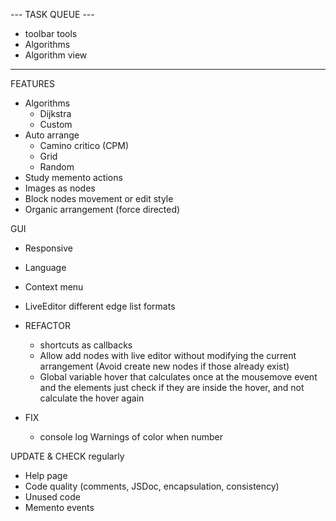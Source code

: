 
--- TASK QUEUE ---

- toolbar tools
- Algorithms
- Algorithm view

------------------

FEATURES
  - Algorithms 
    - Dijkstra
    - Custom
  - Auto arrange
    - Camino critico (CPM)
    - Grid
    - Random
  - Study memento actions
  - Images as nodes
  - Block nodes movement or edit style
  - Organic arrangement (force directed)

GUI
  - Responsive
  - Language
  - Context menu
  - LiveEditor different edge list formats


- REFACTOR 
  - shortcuts as callbacks
  - Allow add nodes with live editor without modifying the current arrangement (Avoid create new nodes if those already exist)
  - Global variable hover that calculates once at the mousemove event and the elements just check if they are inside the hover, and not calculate the hover again


- FIX
  - console log Warnings of color when number


UPDATE & CHECK regularly
  - Help page
  - Code quality (comments, JSDoc, encapsulation, consistency)
  - Unused code
  - Memento events